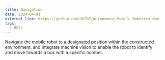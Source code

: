 ```yaml
---
title: Navigation
date: 2024-04-01
external_link: https://github.com/YUJ0E/Autonomous_Mobile_Robotics_Navigation
tags:
  - ROS1
---
```


Navigate the mobile robot to a designated position within the constructed environment, and integrate machine vision to enable the robot to identify and move towards a box with a specific number.
<!--more-->
